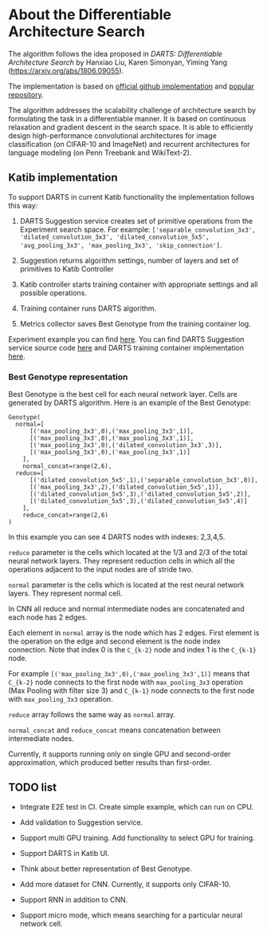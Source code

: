 # About the Differentiable Architecture Search

The algorithm follows the idea proposed in _DARTS: Differentiable Architecture Search_ by Hanxiao Liu, Karen Simonyan, Yiming Yang (https://arxiv.org/abs/1806.09055).

The implementation is based on [official github implementation](https://github.com/quark0/darts) and [popular repository](https://github.com/khanrc/pt.darts).

The algorithm addresses the scalability challenge of architecture search by formulating the task in a differentiable manner. It is based on continuous relaxation and gradient descent in the search space. It is able to efficiently design high-performance convolutional architectures for image classification (on CIFAR-10 and ImageNet) and recurrent architectures for language modeling (on Penn Treebank and WikiText-2).

## Katib implementation

To support DARTS in current Katib functionality the implementation follows this way:

1. DARTS Suggestion service creates set of primitive operations from the Experiment search space. For example: `['separable_convolution_3x3', 'dilated_convolution_3x3', 'dilated_convolution_5x5', 'avg_pooling_3x3', 'max_pooling_3x3', 'skip_connection']`.

2. Suggestion returns algorithm settings, number of layers and set of primitives to Katib Controller

3. Katib controller starts training container with appropriate settings and all possible operations.

4. Training container runs DARTS algorithm.

5. Metrics collector saves Best Genotype from the training container log.

Experiment example you can find [here](https://github.com/kubeflow/katib/blob/master/examples/v1beta1/nas/darts-example-gpu.yaml).
You can find DARTS Suggestion service source code [here](https://github.com/kubeflow/katib/tree/master/pkg/suggestion/v1beta1/nas/darts) and DARTS training container implementation [here](https://github.com/kubeflow/katib/tree/master/examples/v1beta1/nas/darts-cnn-cifar10).

### Best Genotype representation

Best Genotype is the best cell for each neural network layer. Cells are generated by DARTS algorithm.
Here is an example of the Best Genotype:

```
Genotype(
  normal=[
      [('max_pooling_3x3',0),('max_pooling_3x3',1)],
      [('max_pooling_3x3',0),('max_pooling_3x3',1)],
      [('max_pooling_3x3',0),('dilated_convolution_3x3',3)],
      [('max_pooling_3x3',0),('max_pooling_3x3',1)]
    ],
    normal_concat=range(2,6),
  reduce=[
      [('dilated_convolution_5x5',1),('separable_convolution_3x3',0)],
      [('max_pooling_3x3',2),('dilated_convolution_5x5',1)],
      [('dilated_convolution_5x5',3),('dilated_convolution_5x5',2)],
      [('dilated_convolution_5x5',3),('dilated_convolution_5x5',4)]
    ],
    reduce_concat=range(2,6)
)
```

In this example you can see 4 DARTS nodes with indexes: 2,3,4,5.

`reduce` parameter is the cells which located at the 1/3 and 2/3 of the total neural network layers. They represent reduction cells in which all the operations adjacent to the input nodes are of stride two.

`normal` parameter is the cells which is located at the rest neural network layers. They represent normal cell.

In CNN all reduce and normal intermediate nodes are concatenated and each node has 2 edges.

Each element in `normal` array is the node which has 2 edges. First element is the operation on the edge and second element is the node index connection. Note that index 0 is the `C_{k-2}` node and index 1 is the `C_{k-1}` node.

For example `[('max_pooling_3x3',0),('max_pooling_3x3',1)]` means that `C_{k-2}` node connects to the first node with `max_pooling_3x3` operation (Max Pooling with filter size 3) and `C_{k-1}` node connects to the first node with `max_pooling_3x3` operation.

`reduce` array follows the same way as `normal` array.

`normal_concat` and `reduce_concat` means concatenation between intermediate nodes.

Currently, it supports running only on single GPU and second-order approximation, which produced better results than first-order.

## TODO list

- Integrate E2E test in CI. Create simple example, which can run on CPU.

- Add validation to Suggestion service.

- Support multi GPU training. Add functionality to select GPU for training.

- Support DARTS in Katib UI.

- Think about better representation of Best Genotype.

- Add more dataset for CNN. Currently, it supports only CIFAR-10.

- Support RNN in addition to CNN.

- Support micro mode, which means searching for a particular neural network cell.
